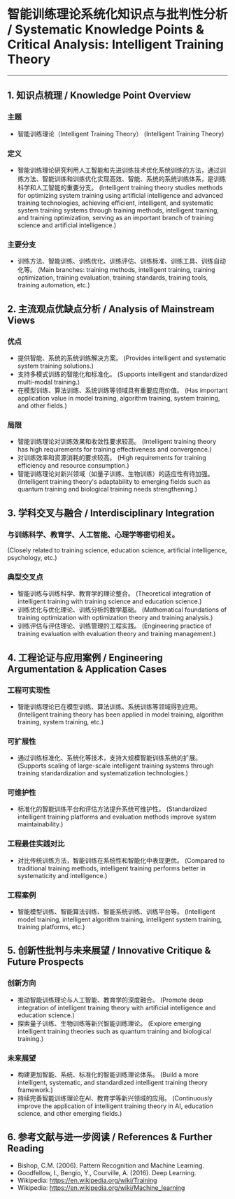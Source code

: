 # 智能训练理论系统化知识点与批判性分析 / Systematic Knowledge Points & Critical Analysis: Intelligent Training Theory

---

## 1. 知识点梳理 / Knowledge Point Overview

### 主题
- 智能训练理论（Intelligent Training Theory）
  (Intelligent Training Theory)

### 定义
- 智能训练理论研究利用人工智能和先进训练技术优化系统训练的方法，通过训练方法、智能训练和训练优化实现高效、智能、系统的系统训练体系，是训练科学和人工智能的重要分支。
  (Intelligent training theory studies methods for optimizing system training using artificial intelligence and advanced training technologies, achieving efficient, intelligent, and systematic system training systems through training methods, intelligent training, and training optimization, serving as an important branch of training science and artificial intelligence.)

### 主要分支
- 训练方法、智能训练、训练优化、训练评估、训练标准、训练工具、训练自动化等。
  (Main branches: training methods, intelligent training, training optimization, training evaluation, training standards, training tools, training automation, etc.)

## 2. 主流观点优缺点分析 / Analysis of Mainstream Views

### 优点
- 提供智能、系统的系统训练解决方案。
  (Provides intelligent and systematic system training solutions.)
- 支持多模式训练的智能化和标准化。
  (Supports intelligent and standardized multi-modal training.)
- 在模型训练、算法训练、系统训练等领域具有重要应用价值。
  (Has important application value in model training, algorithm training, system training, and other fields.)

### 局限
- 智能训练理论对训练效果和收敛性要求较高。
  (Intelligent training theory has high requirements for training effectiveness and convergence.)
- 对训练效率和资源消耗的要求较高。
  (High requirements for training efficiency and resource consumption.)
- 智能训练理论对新兴领域（如量子训练、生物训练）的适应性有待加强。
  (Intelligent training theory's adaptability to emerging fields such as quantum training and biological training needs strengthening.)

## 3. 学科交叉与融合 / Interdisciplinary Integration

### 与训练科学、教育学、人工智能、心理学等密切相关。
  (Closely related to training science, education science, artificial intelligence, psychology, etc.)

### 典型交叉点
- 智能训练与训练科学、教育学的理论整合。
  (Theoretical integration of intelligent training with training science and education science.)
- 训练优化与优化理论、训练分析的数学基础。
  (Mathematical foundations of training optimization with optimization theory and training analysis.)
- 训练评估与评估理论、训练管理的工程实践。
  (Engineering practice of training evaluation with evaluation theory and training management.)

## 4. 工程论证与应用案例 / Engineering Argumentation & Application Cases

### 工程可实现性
- 智能训练理论已在模型训练、算法训练、系统训练等领域得到应用。
  (Intelligent training theory has been applied in model training, algorithm training, system training, etc.)

### 可扩展性
- 通过训练标准化、系统化等技术，支持大规模智能训练系统的扩展。
  (Supports scaling of large-scale intelligent training systems through training standardization and systematization technologies.)

### 可维护性
- 标准化的智能训练平台和评估方法提升系统可维护性。
  (Standardized intelligent training platforms and evaluation methods improve system maintainability.)

### 工程最佳实践对比
- 对比传统训练方法，智能训练在系统性和智能化中表现更优。
  (Compared to traditional training methods, intelligent training performs better in systematicity and intelligence.)

### 工程案例
- 智能模型训练、智能算法训练、智能系统训练、训练平台等。
  (Intelligent model training, intelligent algorithm training, intelligent system training, training platforms, etc.)

## 5. 创新性批判与未来展望 / Innovative Critique & Future Prospects

### 创新方向
- 推动智能训练理论与人工智能、教育学的深度融合。
  (Promote deep integration of intelligent training theory with artificial intelligence and education science.)
- 探索量子训练、生物训练等新兴智能训练理论。
  (Explore emerging intelligent training theories such as quantum training and biological training.)

### 未来展望
- 构建更加智能、系统、标准化的智能训练理论体系。
  (Build a more intelligent, systematic, and standardized intelligent training theory framework.)
- 持续完善智能训练理论在AI、教育学等新兴领域的应用。
  (Continuously improve the application of intelligent training theory in AI, education science, and other emerging fields.)

## 6. 参考文献与进一步阅读 / References & Further Reading

- Bishop, C.M. (2006). Pattern Recognition and Machine Learning.
- Goodfellow, I., Bengio, Y., Courville, A. (2016). Deep Learning.
- Wikipedia: <https://en.wikipedia.org/wiki/Training>
- Wikipedia: <https://en.wikipedia.org/wiki/Machine_learning> 